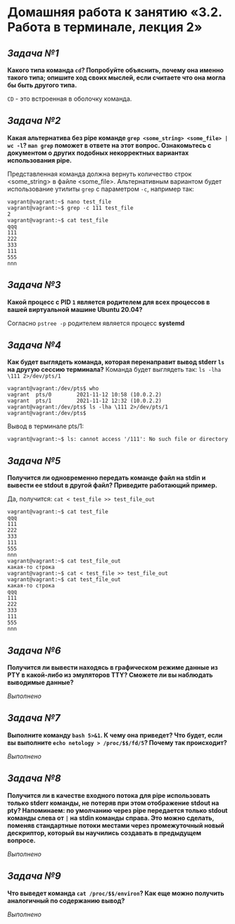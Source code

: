 # **Домашняя работа к занятию «3.2. Работа в терминале, лекция 2»**
## _Задача №1_
**Какого типа команда `cd`? Попробуйте объяснить, почему она именно такого типа; опишите ход своих мыслей, если считаете что она могла бы быть другого типа.**

`CD` - это встроенная в оболочку команда.

## _Задача №2_
**Какая альтернатива без pipe команде `grep <some_string> <some_file> | wc -l`? `man grep` поможет в ответе на этот вопрос. Ознакомьтесь с документом о других подобных некорректных вариантах использования pipe.**

Представленная команда должна вернуть количество строк <some_string> в файле <some_file>. Альтернативным вариантом будет использование утилиты `grep` c параметром `-c`, например так:
```
vagrant@vagrant:~$ nano test_file
vagrant@vagrant:~$ grep -c 111 test_file
2
vagrant@vagrant:~$ cat test_file
qqq
111
222
333
111
555
nnn
```

## _Задача №3_
**Какой процесс с PID `1` является родителем для всех процессов в вашей виртуальной машине Ubuntu 20.04?**

Согласно `pstree -p` родителем является процесс **systemd**


## _Задача №4_
**Как будет выглядеть команда, которая перенаправит вывод stderr `ls` на другую сессию терминала?**
Команда будет выглядеть так: `ls -lha \111 2>/dev/pts/1`
```
vagrant@vagrant:/dev/pts$ who
vagrant  pts/0        2021-11-12 10:58 (10.0.2.2)
vagrant  pts/1        2021-11-12 12:32 (10.0.2.2)
vagrant@vagrant:/dev/pts$ ls -lha \111 2>/dev/pts/1
vagrant@vagrant:/dev/pts$
```
Вывод в терминале pts/1: 
```
vagrant@vagrant:~$ ls: cannot access '/111': No such file or directory
```

## _Задача №5_
**Получится ли одновременно передать команде файл на stdin и вывести ее stdout в другой файл? Приведите работающий пример.**

Да, получится: `cat < test_file >> test_file_out`
```
vagrant@vagrant:~$ cat test_file
qqq
111
222
333
111
555
nnn
vagrant@vagrant:~$ cat test_file_out
какая-то строка
vagrant@vagrant:~$ cat < test_file >> test_file_out
vagrant@vagrant:~$ cat test_file_out
какая-то строка
qqq
111
222
333
111
555
nnn
```

## _Задача №6_
**Получится ли вывести находясь в графическом режиме данные из PTY в какой-либо из эмуляторов TTY? Сможете ли вы наблюдать выводимые данные?**

_Выполнено_

## _Задача №7_
**Выполните команду `bash 5>&1`. К чему она приведет? Что будет, если вы выполните `echo netology > /proc/$$/fd/5`? Почему так происходит?**

_Выполнено_

## _Задача №8_
**Получится ли в качестве входного потока для pipe использовать только stderr команды, не потеряв при этом отображение stdout на pty? Напоминаем: по умолчанию через pipe передается только stdout команды слева от `|` на stdin команды справа. Это можно сделать, поменяв стандартные потоки местами через промежуточный новый дескриптор, который вы научились создавать в предыдущем вопросе.**

_Выполнено_

## _Задача №9_
**Что выведет команда `cat /proc/$$/environ`? Как еще можно получить аналогичный по содержанию вывод?**

_Выполнено_